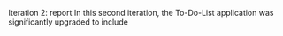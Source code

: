 Iteration 2: report 
In this second iteration, the To-Do-List application was significantly upgraded to include 

